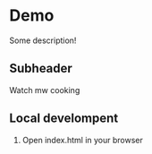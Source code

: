 # Demo

Some description!

## Subheader

Watch mw cooking

## Local develompent

1. Open index.html in your browser